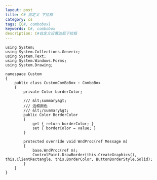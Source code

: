 ```yaml
---
layout: post
title: C# 自定义 下拉框
category: cs
tags: [C#, combobox]
keywords: C#, combobox
description: C#自定义设置边框下拉框
---
```


    using System;
    using System.Collections.Generic;
    using System.Text;
    using System.Windows.Forms;
    using System.Drawing;

    namespace Custom
    {
        public class CustomComBoBox : ComboBox
        {
            private Color borderColor;

            /// &lt;summary&gt;
            /// 边框颜色
            /// &lt;/summary&gt;
            public Color BorderColor
            {
                get { return borderColor; }
                set { borderColor = value; }
            }

            protected override void WndProc(ref Message m)
            {
                base.WndProc(ref m);
                ControlPaint.DrawBorder(this.CreateGraphics(), this.ClientRectangle, this.BorderColor, ButtonBorderStyle.Solid);
            } 
        }
    }

